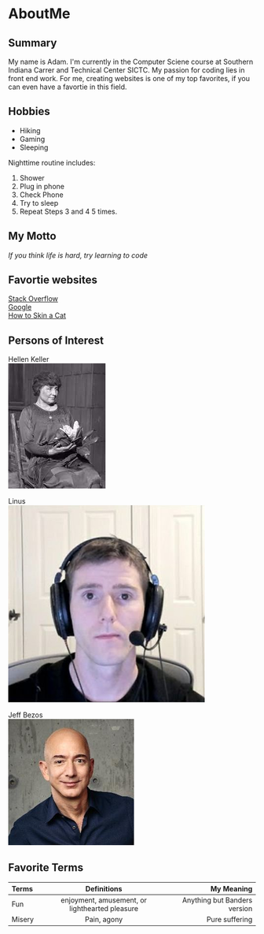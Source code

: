 # AboutMe


## Summary

My name is Adam. I'm currently in the Computer Sciene course at Southern Indiana Carrer and Technical Center SICTC. My passion for coding lies in front end work. For me, creating websites is one of my top favorites, if you can even have a favortie in this field. 

## Hobbies
- Hiking
- Gaming
- Sleeping

Nighttime routine includes:

1. Shower
2. Plug in phone
3. Check Phone
4. Try to sleep
5. Repeat Steps 3 and 4 5 times.

## My Motto
*If you think life is hard, try learning to code*

## Favortie websites
[Stack Overflow](https://stackoverflow.com/)<br>
[Google](https://www.google.com/)<br>
[How to Skin a Cat](https://www.nytimes.com/2015/12/06/magazine/how-to-skin-a-cat.html#:~:text=''Always%20use%20a%20sharp%20blade,that%20make%20its%20death%20inescapable.)

## Persons of Interest
Hellen Keller<br>
<kbd>
<img src="https://github.com/Horstman2004/AboutMe/blob/a533b570e43f03648d3a23dfa9c9c7573eade1a6/hellen.jpg">
</kbd><br>

Linus<br>
<kbd>
<img src="https://github.com/Horstman2004/AboutMe/blob/a533b570e43f03648d3a23dfa9c9c7573eade1a6/linus.jpg">
</kbd><br>

Jeff Bezos<br>
<kbd>
<img src="https://github.com/Horstman2004/AboutMe/blob/cea1ed8e7c3360557b0687403e5f6c0bfc0f9486/jeffB.jpg">
</kbd><br>

## Favorite Terms
| Terms | Definitions | My Meaning |
| :- | :----: | ---: |
| Fun | enjoyment, amusement, or lighthearted pleasure | Anything but Banders version |
| Misery | Pain, agony | Pure suffering |




